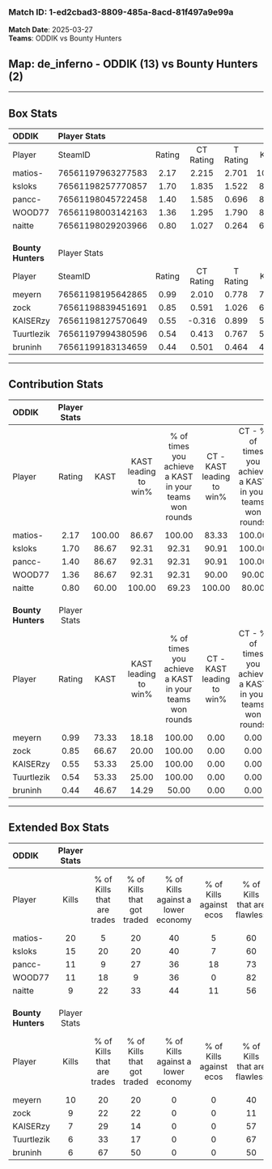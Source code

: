### Match ID: 1-ed2cbad3-8809-485a-8acd-81f497a9e99a  
**Match Date**: 2025-03-27  
**Teams**: ODDIK vs Bounty Hunters  

## **Map**: de_inferno - ODDIK (13) vs Bounty Hunters (2)  
---  

## Box Stats  

| **ODDIK**          | Player Stats      |        |           |          |        |       |       |         |        |      |     |
| :- | :- | :-: | :-: | :-: | :-: | :-: | :-: | :-: | :-: | :-: | :-: |
| Player             | SteamID           | Rating | CT Rating | T Rating |  KAST  |  ADR  | Kills | Assists | Deaths | K/D  | HS% |
| matios-            | 76561197963277583 |  2.17  |   2.215   |  2.701   | 100.00 | 131.1 |  20   |    3    |   6    | 3.33 | 65  |
| ksloks             | 76561198257770857 |  1.70  |   1.835   |  1.522   | 86.67  | 113.5 |  15   |    4    |   7    | 2.14 | 60  |
| pancc-             | 76561198045722458 |  1.40  |   1.585   |  0.696   | 86.67  | 87.9  |  11   |   12    |   8    | 1.38 | 45  |
| WOOD77             | 76561198003142163 |  1.36  |   1.295   |  1.790   | 86.67  | 56.7  |  11   |    4    |   5    | 2.20 |  9  |
| naitte             | 76561198029203966 |  0.80  |   1.027   |  0.264   | 60.00  | 57.8  |   9   |    4    |   12   | 0.75 | 44  |
|                    |                   |        |           |          |        |       |       |         |        |      |     |
|                    |                   |        |           |          |        |       |       |         |        |      |     |
|                    |                   |        |           |          |        |       |       |         |        |      |     |
| **Bounty Hunters** | Player Stats      |        |           |          |        |       |       |         |        |      |     |
| Player             | SteamID           | Rating | CT Rating | T Rating |  KAST  |  ADR  | Kills | Assists | Deaths | K/D  | HS% |
| meyern             | 76561198195642865 |  0.99  |   2.010   |  0.778   | 73.33  | 74.4  |  10   |    6    |   13   | 0.77 | 50  |
| zock               | 76561198839451691 |  0.85  |   0.591   |  1.026   | 66.67  | 75.8  |   9   |    1    |   13   | 0.69 | 66  |
| KAISERzy           | 76561198127570649 |  0.55  |  -0.316   |  0.899   | 53.33  | 46.9  |   7   |    1    |   13   | 0.54 | 28  |
| Tuurtlezik         | 76561197994380596 |  0.54  |   0.413   |  0.767   | 53.33  | 58.2  |   6   |    3    |   13   | 0.46 | 83  |
| bruninh            | 76561199183134659 |  0.44  |   0.501   |  0.464   | 46.67  | 55.7  |   6   |    1    |   14   | 0.43 | 83  |
---  

## Contribution Stats  

| **ODDIK**          | Player Stats |        |                      |                                                        |                           |                                                             |                          |                                                            |
| :- | :-: | :-: | :-: | :-: | :-: | :-: | :-: | :-: |
| Player             |    Rating    |  KAST  | KAST leading to win% | % of times you achieve a KAST in your teams won rounds | CT - KAST leading to win% | CT - % of times you achieve a KAST in your teams won rounds | T - KAST leading to win% | T - % of times you achieve a KAST in your teams won rounds |
| matios-            |     2.17     | 100.00 |        86.67         |                         100.00                         |           83.33           |                           100.00                            |          100.00          |                           100.00                           |
| ksloks             |     1.70     | 86.67  |        92.31         |                         92.31                          |           90.91           |                           100.00                            |          100.00          |                           66.67                            |
| pancc-             |     1.40     | 86.67  |        92.31         |                         92.31                          |           90.91           |                           100.00                            |          100.00          |                           66.67                            |
| WOOD77             |     1.36     | 86.67  |        92.31         |                         92.31                          |           90.00           |                            90.00                            |          100.00          |                           100.00                           |
| naitte             |     0.80     | 60.00  |        100.00        |                         69.23                          |          100.00           |                            80.00                            |          100.00          |                           33.33                            |
|                    |              |        |                      |                                                        |                           |                                                             |                          |                                                            |
|                    |              |        |                      |                                                        |                           |                                                             |                          |                                                            |
|                    |              |        |                      |                                                        |                           |                                                             |                          |                                                            |
| **Bounty Hunters** | Player Stats |        |                      |                                                        |                           |                                                             |                          |                                                            |
| Player             |    Rating    |  KAST  | KAST leading to win% | % of times you achieve a KAST in your teams won rounds | CT - KAST leading to win% | CT - % of times you achieve a KAST in your teams won rounds | T - KAST leading to win% | T - % of times you achieve a KAST in your teams won rounds |
| meyern             |     0.99     | 73.33  |        18.18         |                         100.00                         |           0.00            |                            0.00                             |          25.00           |                           100.00                           |
| zock               |     0.85     | 66.67  |        20.00         |                         100.00                         |           0.00            |                            0.00                             |          22.22           |                           100.00                           |
| KAISERzy           |     0.55     | 53.33  |        25.00         |                         100.00                         |           0.00            |                            0.00                             |          25.00           |                           100.00                           |
| Tuurtlezik         |     0.54     | 53.33  |        25.00         |                         100.00                         |           0.00            |                            0.00                             |          28.57           |                           100.00                           |
| bruninh            |     0.44     | 46.67  |        14.29         |                         50.00                          |           0.00            |                            0.00                             |          20.00           |                           50.00                            |
---  

## Extended Box Stats  

| **ODDIK**          | Player Stats |                            |                            |                                    |                         |                              |                                 |        |                             |                                     |                          |                               |                            |
| :- | :-: | :-: | :-: | :-: | :-: | :-: | :-: | :-: | :-: | :-: | :-: | :-: | :-: |
| Player             |    Kills     | % of Kills that are trades | % of Kills that got traded | % of Kills against a lower economy | % of Kills against ecos | % of Kills that are flawless | % of Kills that are close duels | Deaths | % of Deaths that get traded | % of Deaths against a lower economy | % of Deaths against ecos | % of Deaths that are flawless | % of Deaths that are close |
| matios-            |      20      |             5              |             20             |                 40                 |            5            |              60              |                5                |   6    |             67              |                 50                  |            17            |              50               |             0              |
| ksloks             |      15      |             20             |             20             |                 40                 |            7            |              60              |                7                |   7    |             29              |                 43                  |            14            |              29               |             29             |
| pancc-             |      11      |             9              |             27             |                 36                 |           18            |              73              |                0                |   8    |              0              |                 50                  |            0             |              13               |             25             |
| WOOD77             |      11      |             18             |             9              |                 36                 |            0            |              82              |                0                |   5    |             20              |                 60                  |            0             |              80               |             0              |
| naitte             |      9       |             22             |             33             |                 44                 |           11            |              56              |                0                |   12   |             17              |                 42                  |            8             |              50               |             8              |
|                    |              |                            |                            |                                    |                         |                              |                                 |        |                             |                                     |                          |                               |                            |
|                    |              |                            |                            |                                    |                         |                              |                                 |        |                             |                                     |                          |                               |                            |
|                    |              |                            |                            |                                    |                         |                              |                                 |        |                             |                                     |                          |                               |                            |
| **Bounty Hunters** | Player Stats |                            |                            |                                    |                         |                              |                                 |        |                             |                                     |                          |                               |                            |
| Player             |    Kills     | % of Kills that are trades | % of Kills that got traded | % of Kills against a lower economy | % of Kills against ecos | % of Kills that are flawless | % of Kills that are close duels | Deaths | % of Deaths that get traded | % of Deaths against a lower economy | % of Deaths against ecos | % of Deaths that are flawless | % of Deaths that are close |
| meyern             |      10      |             20             |             20             |                 0                  |            0            |              40              |               20                |   13   |             15              |                  0                  |            0             |              62               |             0              |
| zock               |      9       |             22             |             22             |                 0                  |            0            |              11              |               11                |   13   |             23              |                  0                  |            0             |              77               |             8              |
| KAISERzy           |      7       |             29             |             14             |                 0                  |            0            |              57              |                0                |   13   |             23              |                  0                  |            0             |              69               |             8              |
| Tuurtlezik         |      6       |             33             |             17             |                 0                  |            0            |              67              |               17                |   13   |             31              |                  0                  |            0             |              62               |             0              |
| bruninh            |      6       |             67             |             50             |                 0                  |            0            |              50              |               17                |   14   |             14              |                  0                  |            0             |              79               |             0              |
